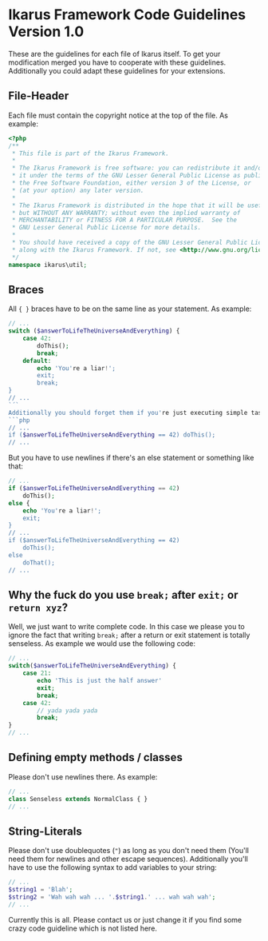 # Ikarus Framework Code Guidelines Version 1.0
These are the guidelines for each file of Ikarus itself. To get your modification merged you have to cooperate with these guidelines. Additionally you could adapt these guidelines for your extensions.

## File-Header
Each file must contain the copyright notice at the top of the file. As example:
```php
<?php
/**
 * This file is part of the Ikarus Framework.
 *
 * The Ikarus Framework is free software: you can redistribute it and/or modify
 * it under the terms of the GNU Lesser General Public License as published by
 * the Free Software Foundation, either version 3 of the License, or
 * (at your option) any later version.
 *
 * The Ikarus Framework is distributed in the hope that it will be useful,
 * but WITHOUT ANY WARRANTY; without even the implied warranty of
 * MERCHANTABILITY or FITNESS FOR A PARTICULAR PURPOSE.  See the
 * GNU Lesser General Public License for more details.
 *
 * You should have received a copy of the GNU Lesser General Public License
 * along with the Ikarus Framework. If not, see <http://www.gnu.org/licenses/>.
 */
namespace ikarus\util;
```

## Braces
All `{ }` braces have to be on the same line as your statement. As example:
```php
// ...
switch ($answerToLifeTheUniverseAndEverything) {
	case 42:
		doThis();
		break;
	default:
		echo 'You're a liar!';
		exit;
		break;
}
// ...
`´`
Additionally you should forget them if you're just executing simple tasks. As example:
```php
// ...
if ($answerToLifeTheUniverseAndEverything == 42) doThis();
// ...
```
But you have to use newlines if there's an else statement or something like that:
```php
// ...
if ($answerToLifeTheUniverseAndEverything == 42)
	doThis();
else {
	echo 'You're a liar!';
	exit;
}
// ...
if ($answerToLifeTheUniverseAndEverything == 42)
	doThis();
else
	doThat();
// ...
```

## Why the fuck do you use `break;` after `exit;` or `return xyz`?
Well, we just want to write complete code. In this case we please you to ignore the fact that writing `break;` after a return or exit statement is totally senseless.
As example we would use the following code:
```php
// ...
switch($answerToLifeTheUniverseAndEverything) {
	case 21:
		echo 'This is just the half answer'
		exit;
		break;
	case 42:
		// yada yada yada
		break;
}
// ...
```

## Defining empty methods / classes
Please don't use newlines there. As example:
```php
// ...
class Senseless extends NormalClass { }
// ...
```

## String-Literals
Please don't use doublequotes (`"`) as long as you don't need them (You'll need them for newlines and other escape sequences). Additionally you'll have to use the following syntax to add variables to your string:
```php
// ...
$string1 = 'Blah';
$string2 = 'Wah wah wah ... '.$string1.' ... wah wah wah';
// ...
```

Currently this is all. Please contact us or just change it if you find some crazy code guideline which is not listed here.